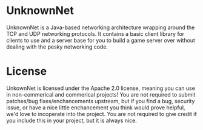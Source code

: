 UnknownNet
==========

UnknownNet is a Java-based networking architecture wrapping around the TCP and UDP networking protocols. It contains a basic client library for clients to use and a server base for you to build a game server over without dealing with the pesky networking code. 

License 
==========

UnkownNet is licensed under the Apache 2.0 license, meaning you can use in non-commerical and commerical projects! You are not required to submit patches/bug fixes/enchancements upstream, but if you find a bug, security issue, or have a nice little enchancement you think would prove helpful, we'd love to incoperate into the project. You are not required to give credit if you include this in your project, but it is always nice.
